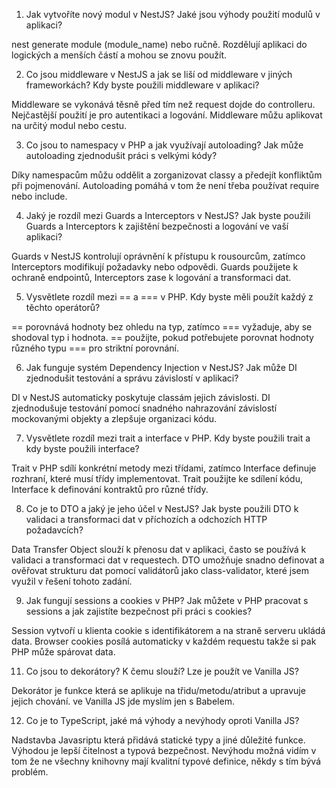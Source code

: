 1. Jak vytvoříte nový modul v NestJS? Jaké jsou výhody
   použití modulů v aplikaci?

nest generate module (module_name) nebo ručně.
Rozdělují aplikaci do logických a menších částí a mohou se znovu použít.

2. Co jsou middleware v NestJS a jak se liší od middleware v
   jiných frameworkách? Kdy byste použili middleware v
   aplikaci?

Middleware se vykonává těsně před tím než request dojde do controlleru. Nejčastější použití je pro autentikaci a logování.
Middleware můžu aplikovat na určitý modul nebo cestu.

3. Co jsou to namespacy v PHP a jak využívají autoloading?
   Jak může autoloading zjednodušit práci s velkými kódy?

Díky namespacům můžu oddělit a zorganizovat classy a předejít konfliktům při pojmenování.
Autoloading pomáhá v tom že není třeba používat require nebo include.

4. Jaký je rozdíl mezi Guards a Interceptors v NestJS? Jak
   byste použili Guards a Interceptors k zajištění bezpečnosti
   a logování ve vaší aplikaci?

Guards v NestJS kontrolují oprávnění k přístupu k rousourcům, zatímco Interceptors modifikují požadavky nebo odpovědi.
Guards použijete k ochraně endpointů, Interceptors zase k logování a transformaci dat.

5. Vysvětlete rozdíl mezi == a === v PHP. Kdy byste měli
   použít každý z těchto operátorů?

== porovnává hodnoty bez ohledu na typ, zatímco === vyžaduje, aby se shodoval typ i hodnota.
== použijte, pokud potřebujete porovnat hodnoty různého typu
=== pro striktní porovnání.

6. Jak funguje systém Dependency Injection v NestJS? Jak
   může DI zjednodušit testování a správu závislostí v
   aplikaci?

DI v NestJS automaticky poskytuje classám jejich závislosti. DI zjednodušuje testování pomocí snadného nahrazování závislostí mockovanými objekty a zlepšuje organizaci kódu.

7. Vysvětlete rozdíl mezi trait a interface v PHP. Kdy byste
   použili trait a kdy byste použili interface?

Trait v PHP sdílí konkrétní metody mezi třídami, zatímco Interface definuje rozhraní, které musí třídy implementovat.
Trait použijte ke sdílení kódu, Interface k definování kontraktů pro různé třídy.

8. Co je to DTO a jaký je jeho účel v NestJS? Jak byste použili
   DTO k validaci a transformaci dat v příchozích a odchozích
   HTTP požadavcích?

Data Transfer Object slouží k přenosu dat v aplikaci, často se používá k validaci a transformaci dat v requestech. DTO umožňuje snadno definovat a ověřovat strukturu dat pomocí validátorů jako class-validator, které jsem využil v řešení tohoto zadání.

9. Jak fungují sessions a cookies v PHP? Jak můžete v PHP
   pracovat s sessions a jak zajistíte bezpečnost při práci s
   cookies?

Session vytvoří u klienta cookie s identifikátorem a na straně serveru ukládá data. Browser cookies posílá automaticky v každém requestu takže si pak PHP může spárovat data.

11. Co jsou to dekorátory? K čemu slouží? Lze je použít ve
    Vanilla JS?

Dekorátor je funkce která se aplikuje na třidu/metodu/atribut a upravuje jejich chování. ve Vanilla JS jde myslím jen s Babelem.

12. Co je to TypeScript, jaké má výhody a nevýhody oproti
    Vanilla JS?

Nadstavba Javasriptu která přidává statické typy a jiné důležité funkce.
Výhodou je lepší čitelnost a typová bezpečnost.
Nevýhodu možná vidím v tom že ne všechny knihovny mají kvalitní typové definice, někdy s tím bývá problém.
